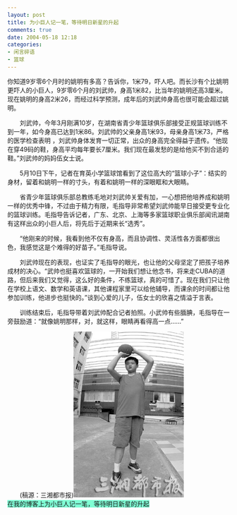 ```yaml
---
layout: post
title: 为小巨人记一笔，等待明日新星的升起
comments: true
date: 2004-05-18 12:18
categories:
- 闲言碎语
- 篮球
---
```


<p>你知道9岁零6个月时的姚明有多高？告诉你，1米79，吓人吧。而长沙有个比姚明更吓人的小巨人，9岁零6个月的刘武帅，身高1米82，比当年的姚明还高3厘米。现在姚明的身高2米26，而经过科学预测，成年后的刘武帅身高也很可能会超过姚明。</p>
<p>　　刘武帅，今年3月刚满10岁，在湖南省青少年篮球俱乐部接受正规篮球训练不到一年，如今身高已达到1米86。刘武帅的父亲身高1米93，母亲身高1米73，严格的医学检查表明 ，刘武帅身体发育一切正常，出众的身高完全得益于遗传。“他现在穿49码的鞋，身高平均每年要长7厘米。我们现在最发愁的是给他买不到合适的鞋。”刘武帅的妈妈伍女士说。</p>
<p>　　5月10日下午，记者在育英小学篮球馆看到了这位高大的“篮球小子”：结实的身材，留着和姚明一样的寸头，有着和姚明一样的深眼眶和大眼睛。</p>
<p>　　省青少年篮球俱乐部总教练毛地对刘武帅关爱有加，一心想把他培养成和姚明一样的优秀中锋，不过由于精力有限，毛指导非常希望刘武帅能早日接受更专业化的篮球训练。毛指导告诉记者，广东、北京、上海等多家篮球职业俱乐部闻讯湖南有这样出众的小巨人后，将先后于近期来长“选秀”。</p>
<p>　　“他刚来的时候，我看到他不仅有身高，而且协调性、灵活性各方面都很出色，我感觉这是个难得的好苗子。”毛指导说。</p>
<p>　　刘武帅现在的表现，也证实了毛指导的眼光，也让他的父母坚定了把孩子培养成材的决心。“武帅也挺喜欢篮球的，一开始我们想让他念书，将来走CUBA的道路，但后来我们又觉得，这么好的条件，不练篮球，真的可惜了。现在我们只让他在学校上语文、数学和英语课，其他课程家里可以给他辅导，而课余的时间都让他参加训练，他进步也挺快的。”谈到心爱的儿子，伍女士的欣喜之情溢于言表。</p>
<p>　　训练结束后，毛指导带着刘武帅配合记者拍照。小武帅有些腼腆，毛指导在一旁鼓励道：“就像姚明那样，对，就这样，眼睛再看得高一点……”</p>
<p>　　(稿源：三湘都市报)<img style="border: 0px;" src="/images/hbz_images/c6c7de29-4663-4b46-bdb7-819e34f74161.jpg" border="0" alt=""><br /><span style="background-color: #7fffd4;">在我的博客上为小巨人记一笔，等待明日新星的升起<br /></span></p>				

